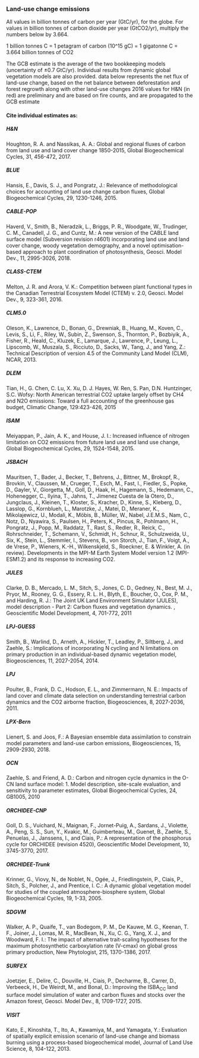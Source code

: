 ### Land-use change emissions

All values in billion tonnes of carbon per year (GtC/yr), for the globe. For values in billion tonnes of carbon dioxide per year (GtCO2/yr), multiply the numbers below by 3.664.

1 billion tonnes C = 1 petagram of carbon (10^15 gC) = 1 gigatonne C = 3.664 billion tonnes of CO2

The GCB estimate is the average of the two bookkeeping models (uncertainty of ±0.7 GtC/yr).
Individual results from dynamic global vegetation models are also provided.
data below represents the net flux of land-use change, based on the net balance between
deforestation and forest regrowth along with other land-use changes
2016 values for H&N (in red) are preliminary and are based on fire counts, and are propagated to the GCB estimate

#### Cite individual estimates as:

##### H&N
Houghton, R. A. and Nassikas, A. A.: Global and regional fluxes of carbon from land use and land cover change 1850-2015, Global Biogeochemical Cycles, 31, 456-472, 2017.

##### BLUE
Hansis, E., Davis, S. J., and Pongratz, J.: Relevance of methodological choices for accounting of land use change carbon fluxes, Global Biogeochemical Cycles, 29, 1230-1246, 2015.

##### CABLE-POP
Haverd, V., Smith, B., Nieradzik, L., Briggs, P. R., Woodgate, W., Trudinger, C. M., Canadell, J. G., and Cuntz, M.: A new version of the CABLE land surface model (Subversion revision r4601) incorporating land use and land cover change, woody vegetation demography, and a novel optimisation-based approach to plant coordination of photosynthesis, Geosci. Model Dev., 11, 2995-3026, 2018.

##### CLASS-CTEM
Melton, J. R. and Arora, V. K.: Competition between plant functional types in the Canadian Terrestrial Ecosystem Model (CTEM) v. 2.0, Geosci. Model Dev., 9, 323-361, 2016.

##### CLM5.0
Oleson, K., Lawrence, D., Bonan, G., Drewniak, B., Huang, M., Koven, C., Levis, S., Li, F., Riley, W., Subin, Z., Swenson, S., Thornton, P., Bozbiyik, A., Fisher, R., Heald, C., Kluzek, E., Lamarque, J., Lawrence, P., Leung, L., Lipscomb, W., Muszala, S., Ricciuto, D., Sacks, W., Tang, J., and Yang, Z.: Technical Description of version 4.5 of the Community Land Model (CLM), NCAR, 2013.

##### DLEM
Tian, H., G. Chen, C. Lu, X. Xu, D. J. Hayes, W. Ren, S. Pan, D.N. Huntzinger, S.C. Wofsy: North American terrestrial CO2 uptake largely offset by CH4 and N2O emissions: Toward a full accounting of the greenhouse gas budget, Climatic Change, 129:423-426, 2015

##### ISAM
Meiyappan, P., Jain, A. K., and House, J. I.: Increased influence of nitrogen limitation on CO2 emissions from future land use and land use change, Global Biogeochemical Cycles, 29, 1524-1548, 2015.

##### JSBACH
Mauritsen, T., Bader, J., Becker, T., Behrens, J., Bittner, M., Brokopf, R., Brovkin, V., Claussen, M., Crueger, T., Esch, M., Fast, I., Fiedler, S., Popke, D., Gayler, V., Giorgetta, M., Goll, D., Haak, H., Hagemann, S., Hedemann, C., Hohenegger, C., Ilyina, T., Jahns, T., Jimenez Cuesta de la Otero, D., Jungclaus, J., Kleinen, T., Kloster, S., Kracher, D., Kinne, S., Kleberg, D., Lasslop, G., Kornblueh, L., Marotzke, J., Matei, D., Meraner, K., Mikolajewicz, U., Modali, K., Möbis, B., Müller, W., Nabel, J.E.M.S., Nam, C., Notz, D., Nyawira, S., Paulsen, H., Peters, K., Pincus, R., Pohlmann, H., Pongratz, J., Popp, M., Raddatz, T., Rast, S., Redler, R., Reick, C., Rohrschneider, T., Schemann, V., Schmidt, H., Schnur, R., Schulzweida, U., Six, K., Stein, L., Stemmler, I., Stevens, B., von Storch, J., Tian, F., Voigt, A., de Vrese, P., Wieners, K.-H., Wilkenskjeld, S., Roeckner, E. & Winkler, A. (in review). Developments in the MPI-M Earth System Model version 1.2 (MPI-ESM1.2) and its response to increasing CO2.

##### JULES
Clarke, D. B., Mercado, L. M., Sitch, S., Jones, C. D., Gedney, N., Best, M. J., Pryor, M., Rooney, G. G., Essery, R. L. H., Blyth, E., Boucher, O., Cox, P. M., and Harding, R. J.: The Joint UK Land Environment Simulator (JULES), model description - Part 2: Carbon fluxes and vegetation dynamics. , Geoscientific Model Development, 4, 701-772, 2011

##### LPJ-GUESS
Smith, B., Warlind, D., Arneth, A., Hickler, T., Leadley, P., Siltberg, J., and Zaehle, S.: Implications of incorporating N cycling and N limitations on primary production in an individual-based dynamic vegetation model, Biogeosciences, 11, 2027-2054, 2014.

##### LPJ
Poulter, B., Frank, D. C., Hodson, E. L., and Zimmermann, N. E.: Impacts of land cover and climate data selection on understanding terrestrial carbon dynamics and the CO2 airborne fraction, Biogeosciences, 8, 2027-2036, 2011.

##### LPX-Bern
Lienert, S. and Joos, F.: A Bayesian ensemble data assimilation to constrain model parameters and land-use carbon emissions, Biogeosciences, 15, 2909-2930, 2018.

##### OCN
Zaehle, S. and Friend, A. D.: Carbon and nitrogen cycle dynamics in the O-CN land surface model: 1. Model description, site-scale evaluation, and sensitivity to parameter estimates, Global Biogeochemical Cycles, 24, GB1005, 2010

##### ORCHIDEE-CNP
Goll, D. S., Vuichard, N., Maignan, F., Jornet-Puig, A., Sardans, J., Violette, A., Peng, S. S., Sun, Y., Kvakic, M., Guimberteau, M., Guenet, B., Zaehle, S., Penuelas, J., Janssens, I., and Ciais, P.: A representation of the phosphorus cycle for ORCHIDEE (revision 4520), Geoscientific Model Development, 10, 3745-3770, 2017.

##### ORCHIDEE-Trunk
Krinner, G., Viovy, N., de Noblet, N., Ogée, J., Friedlingstein, P., Ciais, P., Sitch, S., Polcher, J., and Prentice, I. C.: A dynamic global vegetation model for studies of the coupled atmosphere-biosphere system, Global Biogeochemical Cycles, 19, 1-33, 2005.

##### SDGVM
Walker, A. P., Quaife, T., van Bodegom, P. M., De Kauwe, M. G., Keenan, T. F., Joiner, J., Lomas, M. R., MacBean, N., Xu, C. G., Yang, X. J., and Woodward, F. I.: The impact of alternative trait-scaling hypotheses for the maximum photosynthetic carboxylation rate (V-cmax) on global gross primary production, New Phytologist, 215, 1370-1386, 2017.

##### SURFEX
Joetzjer, E., Delire, C., Douville, H., Ciais, P., Decharme, B., Carrer, D., Verbeeck, H., De Weirdt, M., and Bonal, D.: Improving the ISBA<sub>CC</sub> land surface model simulation of water and carbon fluxes and stocks over the Amazon forest, Geosci. Model Dev., 8, 1709-1727, 2015.

##### VISIT
Kato, E., Kinoshita, T., Ito, A., Kawamiya, M., and Yamagata, Y.: Evaluation of spatially explicit emission scenario of land-use change and biomass burning using a process-based biogeochemical model, Journal of Land Use Science, 8, 104-122, 2013.
